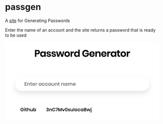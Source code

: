 # passgen
A [site](https://subotnil.github.io/passgen/) for Generating Passwords

Enter the name of an account and the site returns a password that is ready to be used

![passgen in action](/images/screenshot.png)
